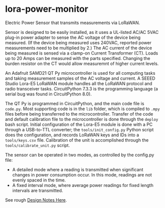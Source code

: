 # lora-power-monitor
Electric Power Sensor that transmits measurements via LoRaWAN.

Sensor is designed to be easily installed, as it uses a UL-listed AC/AC 5VAC plug-in power adapter to sense the AC voltage of the device being measured.  (If the device being measured uses 240VAC, reported power measurements need to be multiplied by 2.)  The AC current of the device being measured is sensed via a clamp-on Current Transformer (CT).  Loads up to 20 Amps can be measured with the parts specified.  Changing the burden resistor on the CT would allow measuremnt of higher current levels.

An Adafruit SAMD21 QT Py microcontroller is used for all computing tasks and taking measurement samples of the AC voltage and current. A SEEED Studio Lora-E5 LoRaWAN module handles all the LoRaWAN protocol and radio transceiver tasks.
CircuitPython 7.3.3 is the programming language (a serial bug was found in 
CircuitPython 8.0).

The QT Py is programmed in CircuitPython, and the main code file is `code.py`.
Most supporting code is in the `lib` folder, which is compiled to `.mpy` files
before being transferred to the microcontroller. Transfer of the code and default
calibration file to the microcontroller is done through the `deploy` bash script.
Initial configuration of the Lora-E5 module is done with a PC through a USB-to-TTL converter; the `tools/init_config.py` Python script does the configuration, and records LoRaWAN keys and IDs into a `tools/keys.csv` file.  Calibration of the unit
is accomplished through the `tools/calibrate_unit.py` script.

The sensor can be operated in two modes, as controlled by the config.py file:

* A detailed mode where a reading is transmitted when significant changes in power consumption occur.  In this mode, readings are not evenly spaced in the time.  
* A fixed interval mode, where average power readings for fixed length intervals are transmitted.

See rough [Design Notes Here](https://docs.google.com/document/d/1PNGpCO27ZZ14owpZriBHVxIDtBDqJXV66IEywvQ59-c/edit?usp=sharing).
